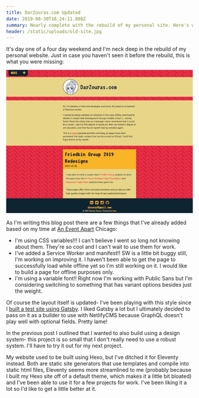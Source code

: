 ```yaml
---
title: DarZouras.com Updated
date: 2019-08-30T16:24:11.808Z
summary: Nearly complete with the rebuild of my personal site. Here's what's different.
header: /static/uploads/old-site.jpg
---
```

It's day one of a four day weekend and I'm neck deep in the rebuild of my personal website. Just in case you haven't seen it before the rebuild, this is what you were missing:

![DarZouras.com before the rebuild](/static/uploads/old-site.jpg "DarZouras.com before the rebuild")

As I'm writing this blog post there are a few things that I've already added based on my time at [An Event Apart](https://aneventapart.com) Chicago:

* I'm using CSS variables!!! I can't believe I went so long not knowing about them. They're so cool and I can't wait to use them for work.
* I've added a Service Worker and manifest!! SW is a little bit buggy still, I'm working on improving it. I haven't been able to get the page to successfully load while offline yet so I'm still working on it. I would like to build a page for offline purposes only.
* I'm using a variable font!! Right now I'm working with Public Sans but I'm considering switching to something that has variant options besides just the weight.

Of course the layout itself is updated- I've been playing with this style since I [built a test site using Gatsby](https://darzouras-gatsby.netlify.com). I liked Gatsby a lot but I ultimately decided to pass on it as a builder to use with NetlifyCMS because GraphQL doesn't play well with optional fields. Pretty lame!

In the previous post I outlined that I wanted to also build using a design system- this project is so small that I don't really need to use a robust system. I'll have to try it out for my next project.

My website used to be built using Hexo, but I've ditched it for Eleventy instead. Both are static site generators that use templates and compile into static html files, Eleventy seems more streamlined to me (probably because I built my Hexo site off of a default theme, which makes it a little bit bloated) and I've been able to use it for a few projects for work. I've been liking it a lot so I'd like to get a little better at it.
